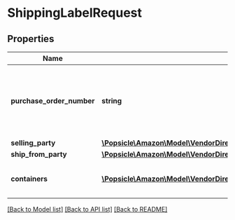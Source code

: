 # ShippingLabelRequest

## Properties
Name | Type | Description | Notes
------------ | ------------- | ------------- | -------------
**purchase_order_number** | **string** | Purchase order number of the order for which to create a shipping label. | 
**selling_party** | [**\Popsicle\Amazon\Model\VendorDirectFulfillmentShippingV1\PartyIdentification**](PartyIdentification.md) |  | 
**ship_from_party** | [**\Popsicle\Amazon\Model\VendorDirectFulfillmentShippingV1\PartyIdentification**](PartyIdentification.md) |  | 
**containers** | [**\Popsicle\Amazon\Model\VendorDirectFulfillmentShippingV1\Container[]**](Container.md) | A list of the packages in this shipment. | [optional] 

[[Back to Model list]](../../README.md#documentation-for-models) [[Back to API list]](../../README.md#documentation-for-api-endpoints) [[Back to README]](../../README.md)

